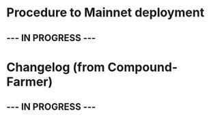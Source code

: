 # Procedure to Mainnet deployment
## --- IN PROGRESS ---

# Changelog (from Compound-Farmer)
## --- IN PROGRESS ---